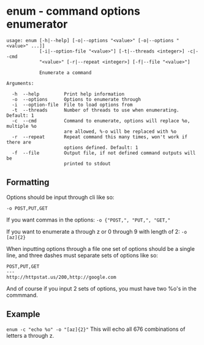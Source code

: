 # enum - command options enumerator

```
usage: enum [-h|--help] [-o|--options "<value>" [-o|--options "<value>" ...]]
            [-i|--option-file "<value>"] [-t|--threads <integer>] -c|--cmd
            "<value>" [-r|--repeat <integer>] [-f|--file "<value>"]

            Enumerate a command

Arguments:

  -h  --help         Print help information
  -o  --options      Options to enumerate through
  -i  --option-file  File to load options from
  -t  --threads      Number of threads to use when enumerating. Default: 1
  -c  --cmd          Command to enumerate, options will replace %o, multiple %o
                     are allowed, %-o will be replaced with %o
  -r  --repeat       Repeat command this many times, won't work if there are
                     options defined. Default: 1
  -f  --file         Output file, if not defined command outputs will be
                     printed to stdout
```

## Formatting
Options should be input through cli like so:

`-o POST,PUT,GET`

If you want commas in the options: `-o {"POST,", "PUT,", "GET,"`

If you want to enumerate a through z or 0 through 9 with length of 2: `-o [az]{2}`

When inputting options through a file one set of options should be a single line, and three dashes must separate sets of options like so:
```
POST,PUT,GET
---
http://httpstat.us/200,http://google.com
```
And of course if you input 2 sets of options, you must have two %o's in the commmand.

## Example
`enum -c "echo %o" -o "[az]{2}"`
This will echo all 676 combinations of letters a through z.